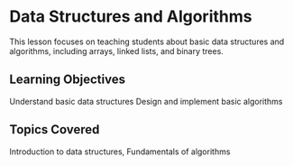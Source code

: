 # Data Structures and Algorithms

This lesson focuses on teaching students about basic data structures and algorithms, including arrays, linked lists, and binary trees.

## Learning Objectives
Understand basic data structures
Design and implement basic algorithms

## Topics Covered
Introduction to data structures, Fundamentals of algorithms